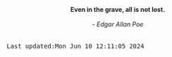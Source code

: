 
<div align="center"><b><span>Even in the grave, all is not lost.</span></b><br><br><i> - Edgar Allan Poe</i></div>
<br><br><kbd>Last updated:Mon Jun 10 12:11:05 2024</kbd>